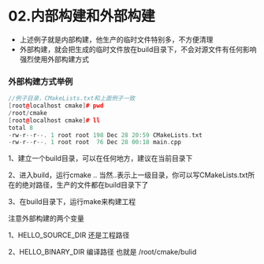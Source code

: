 # 02.内部构建和外部构建



* 上述例子就是内部构建，他生产的临时文件特别多，不方便清理
* 外部构建，就会把生成的临时文件放在build目录下，不会对源文件有任何影响强烈使用外部构建方式

### 外部构建方式举例

```cpp
//例子目录，CMakeLists.txt和上面例子一致
[root@localhost cmake]# pwd
/root/cmake
[root@localhost cmake]# ll
total 8
-rw-r--r--. 1 root root 198 Dec 28 20:59 CMakeLists.txt
-rw-r--r--. 1 root root  76 Dec 28 00:18 main.cpp
```

1、建立一个build目录，可以在任何地方，建议在当前目录下

2、进入build，运行cmake .. 当然..表示上一级目录，你可以写CMakeLists.txt所在的绝对路径，生产的文件都在build目录下了

3、在build目录下，运行make来构建工程

注意外部构建的两个变量

1、HELLO\_SOURCE\_DIR 还是工程路径

2、HELLO\_BINARY\_DIR 编译路径 也就是 /root/cmake/bulid
